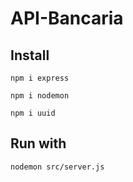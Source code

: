 # API-Bancaria

## Install
```
npm i express

npm i nodemon

npm i uuid
```

## Run with 
```
nodemon src/server.js
```